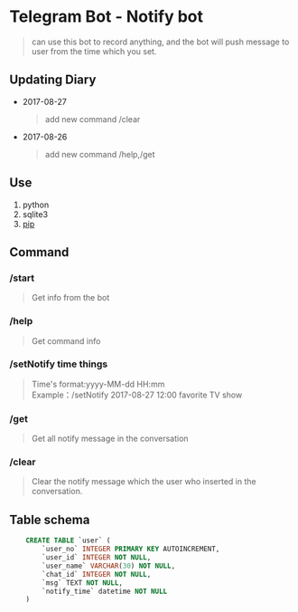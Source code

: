 # Telegram Bot - Notify bot

> can use this bot to record anything, and the bot will push message to user from the time which you set.

## Updating Diary
- 2017-08-27
    > add new command /clear
- 2017-08-26
    > add new command /help,/get

## Use
1. python  
2. sqlite3
3. [pip](requirements.txt)

## Command
### /start
> Get info from the bot
### /help
> Get command info
### /setNotify time things
> Time's format:yyyy-MM-dd HH:mm  
> Example：/setNotify 2017-08-27 12:00 favorite TV show
### /get
> Get all notify message in the conversation
### /clear
> Clear the notify message which the user who inserted in the conversation.

## Table schema
```sql
    CREATE TABLE `user` (
        `user_no` INTEGER PRIMARY KEY AUTOINCREMENT,
        `user_id` INTEGER NOT NULL, 
        `user_name` VARCHAR(30) NOT NULL, 
        `chat_id` INTEGER NOT NULL, 
        `msg` TEXT NOT NULL, 
        `notify_time` datetime NOT NULL 
    )
```